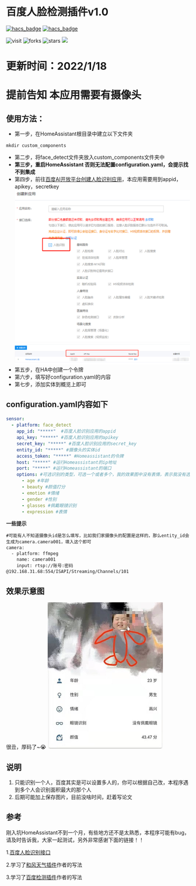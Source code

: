 # 百度人脸检测插件v1.0
[![hacs_badge](https://img.shields.io/badge/Home-Assistant-%23049cdb)](https://www.home-assistant.io/)
[![hacs_badge](https://img.shields.io/badge/HACS-Custom-41BDF5.svg)](https://github.com/hacs/integration)

![visit](https://visitor-badge.glitch.me/badge?page_id=MrChanGG.ha_face_detect&left_text=visit)
![forks](https://img.shields.io/github/forks/MrChanGG/ha_face_detect)
![stars](https://img.shields.io/github/stars/MrChanGG/ha_face_detect)
![](https://img.shields.io/badge/license-MIT-blue.svg)
# 更新时间：2022/1/18


# 提前告知  本应用需要有摄像头

## 使用方法：

- 第一步，在HomeAssistant根目录中建立以下文件夹
```
mkdir custom_components
```
- 第二步，将face_detect文件夹放入custom_components文件夹中 
- **第三步，重启HomeAssistant 否则无法配置configuration.yaml，会提示找不到集成**
- 第四步，前往[百度AI开放平台创建人脸识别应用](https://console.bce.baidu.com/ai/?fromai=1#/ai/face/overview/index)，本应用需要用到appid，apikey，secretkey
 ![百度AI](baidu1.png)
 ![百度AI](baidu2.png)
- 第五步，在HA中创建一个令牌
- 第六步，填写好configuration.yaml的内容
- 第七步，添加实体到概览上即可

## configuration.yaml内容如下

``` yaml
sensor:
  - platform: face_detect
    app_id: "*****"  #百度人脸识别应用的appid
    api_key: "*****" #百度人脸识别应用的apikey
    secret_key: "*****" #百度人脸识别应用的secret_key
    entity_id: "*****" #摄像头的实体id
    access_token: "*****" #Homeassistant的令牌
    host: "*****" #运行Homeassistant的ip地址
    port: "*****" #运行Homeassistant的端口
    options: #可选识别的类型，可选一个或者多个，我的效果图中没有表情，表示我没有选择这一项
      - age #年龄
      - beauty #颜值打分
      - emotion #情绪
      - gender #性别
      - glasses #佩戴眼镜识别
      - expression #表情
```

**一些提示**

```
#可能有人不知道摄像头id是怎么填写，比如我们家摄像头的配置是这样的，那么entity_id会生成为camera.camera001，填入这个即可
camera:
  - platform: ffmpeg
    name: camera001
    input: rtsp://账号:密码@192.168.31.68:554/ISAPI/Streaming/Channels/101
```
## 效果示意图
很丑，厚码了~😭
![效果](example.jpg)

## 说明
1. 只能识别一个人，百度其实是可以设置多人的，你可以根据自己改，本程序遇到多个人会识别面积最大的那个人
2. 后期可能加上保存图片，目前没啥时间，赶着写论文

## 参考
刚入坑HomeAssistant不到一个月，有些地方还不是太熟悉，本程序可能有bug，请及时告诉我，大家一起测试，另外非常感谢下面的链接！！

1.[百度人脸识别接口](https://ai.baidu.com/ai-doc/FACE/ek37c1qiz)

2.学习了[和风天气插件](https://github.com/morestart/HeWeather)作者的写法

3.学习了[百度检测插件](https://github.com/Caffreyfans/baidu_face)作者的写法
